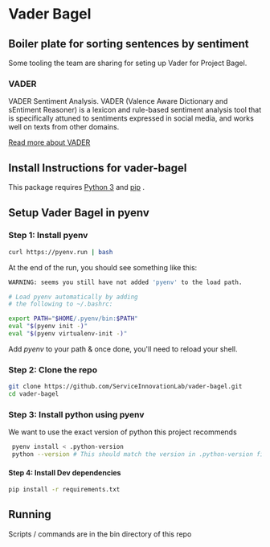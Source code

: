 # Vader Bagel

## Boiler plate for sorting sentences by sentiment

Some tooling the team are sharing for seting up Vader for Project Bagel.

### VADER

VADER Sentiment Analysis. VADER (Valence Aware Dictionary and sEntiment Reasoner) is a lexicon and rule-based sentiment analysis tool that is specifically attuned to sentiments expressed in social media, and works well on texts from other domains.

[Read more about VADER](https://github.com/cjhutto/vaderSentiment)

## Install Instructions for vader-bagel

This package requires [Python 3](https://www.python.org/downloads/) and [pip](https://pip.pypa.io/en/stable/installing/) .

## Setup Vader Bagel in pyenv

### Step 1: Install pyenv

```sh
curl https://pyenv.run | bash
```

At the end of the run, you should see something like this:

```sh
WARNING: seems you still have not added 'pyenv' to the load path.

# Load pyenv automatically by adding
# the following to ~/.bashrc:

export PATH="$HOME/.pyenv/bin:$PATH"
eval "$(pyenv init -)"
eval "$(pyenv virtualenv-init -)"
```

Add _pyenv_ to your path & once done, you'll need to reload your shell.

### Step 2: Clone the repo

```sh
git clone https://github.com/ServiceInnovationLab/vader-bagel.git
cd vader-bagel
```

### Step 3: Install python using pyenv

We want to use the exact version of python this project recommends

```sh
 pyenv install < .python-version
 python --version # This should match the version in .python-version file
```

#### Step 4: Install Dev dependencies

```sh
pip install -r requirements.txt
```

## Running

Scripts / commands are in the bin directory of this repo
